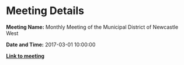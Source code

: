 # Meeting Details

**Meeting Name:** Monthly Meeting of the Municipal District of Newcastle West

**Date and Time:** 2017-03-01 10:00:00

**<a href="https://www.limerick.ie/council/whats-on/monthly-meeting-municipal-district-newcastle-west-9" target="_blank">Link to meeting</a>**
